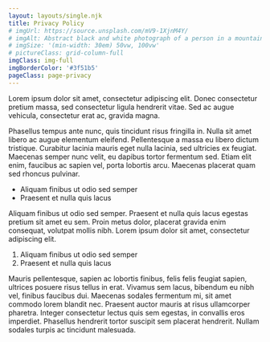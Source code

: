 ```yaml
---
layout: layouts/single.njk
title: Privacy Policy
# imgUrl: https://source.unsplash.com/mV9-1XjnM4Y/
# imgAlt: Abstract black and white photograph of a person in a mountain.
# imgSize: '(min-width: 30em) 50vw, 100vw'
# pictureClass: grid-column-full
imgClass: img-full
imgBorderColor: '#3f51b5'
pageClass: page-privacy
---
```


Lorem ipsum dolor sit amet, consectetur adipiscing elit. Donec consectetur pretium massa, sed consectetur ligula hendrerit vitae. Sed ac augue vehicula, consectetur erat ac, gravida magna.

Phasellus tempus ante nunc, quis tincidunt risus fringilla in. Nulla sit amet libero ac augue elementum eleifend. Pellentesque a massa eu libero dictum tristique. Curabitur lacinia mauris eget nulla lacinia, sed ultricies ex feugiat. Maecenas semper nunc velit, eu dapibus tortor fermentum sed. Etiam elit enim, faucibus ac sapien vel, porta lobortis arcu. Maecenas placerat quam sed rhoncus pulvinar.

- Aliquam finibus ut odio sed semper
- Praesent et nulla quis lacus

Aliquam finibus ut odio sed semper. Praesent et nulla quis lacus egestas pretium sit amet eu sem. Proin metus dolor, placerat gravida enim consequat, volutpat mollis nibh. Lorem ipsum dolor sit amet, consectetur adipiscing elit.

1. Aliquam finibus ut odio sed semper
2. Praesent et nulla quis lacus

Mauris pellentesque, sapien ac lobortis finibus, felis felis feugiat sapien, ultrices posuere risus tellus in erat. Vivamus sem lacus, bibendum eu nibh vel, finibus faucibus dui. Maecenas sodales fermentum mi, sit amet commodo lorem blandit nec. Praesent auctor mauris at risus ullamcorper pharetra. Integer consectetur lectus quis sem egestas, in convallis eros imperdiet. Phasellus hendrerit tortor suscipit sem placerat hendrerit. Nullam sodales turpis ac tincidunt malesuada.
